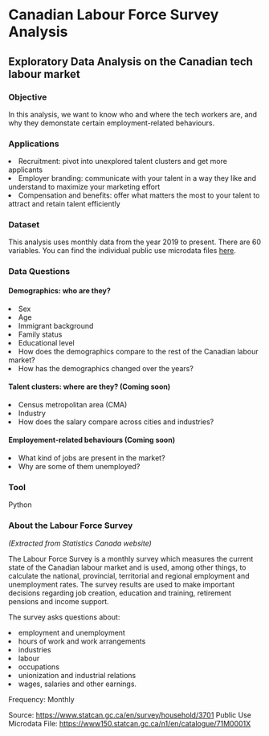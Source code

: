 # Canadian Labour Force Survey Analysis
## Exploratory Data Analysis on the Canadian tech labour market

### Objective
In this analysis, we want to know who and where the tech workers are, and why they demonstate certain employment-related behaviours.

### Applications
<li> Recruitment: pivot into unexplored talent clusters and get more applicants </li>
<li> Employer branding: communicate with your talent in a way they like and understand to maximize your marketing effort </li>
<li> Compensation and benefits: offer what matters the most to your talent to attract and retain talent efficiently </li>

### Dataset
This analysis uses monthly data from the year 2019 to present. There are 60 variables.
You can find the individual public use microdata files [here](https://www150.statcan.gc.ca/n1/en/catalogue/71M0001X).

### Data Questions
#### Demographics: who are they?
<li> Sex </li>
<li> Age </li>
<li> Immigrant background </li>
<li> Family status </li>
<li> Educational level </li>
<li> How does the demographics compare to the rest of the Canadian labour market? </li>
<li> How has the demographics changed over the years? </li>

#### Talent clusters: where are they? (Coming soon)
<li> Census metropolitan area (CMA) </li>
<li> Industry </li>
<li> How does the salary compare across cities and industries? </li>

#### Employement-related behaviours (Coming soon)
<li> What kind of jobs are present in the market? </li>
<li> Why are some of them unemployed? </li>

### Tool
Python

### About the Labour Force Survey
<i> (Extracted from Statistics Canada website) </i>

The Labour Force Survey is a monthly survey which measures the current state of the Canadian labour market and is used, among other things, to calculate the national, provincial, territorial and regional employment and unemployment rates. The survey results are used to make important decisions regarding job creation, education and training, retirement pensions and income support.

The survey asks questions about:
<li> employment and unemployment</li>
<li> hours of work and work arrangements</li>
<li> industries</li>
<li> labour</li>
<li> occupations</li>
<li> unionization and industrial relations</li>
<li> wages, salaries and other earnings.</li>

Frequency: Monthly

Source: https://www.statcan.gc.ca/en/survey/household/3701
Public Use Microdata File: https://www150.statcan.gc.ca/n1/en/catalogue/71M0001X
